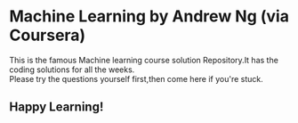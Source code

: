 # Machine Learning by Andrew Ng (via Coursera)     
This is the famous Machine learning course solution Repository.It has the coding solutions for all the weeks.   
Please try the questions yourself first,then come here if you're stuck.    
## Happy Learning!